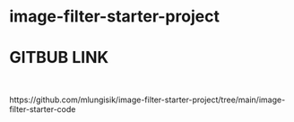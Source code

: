 # image-filter-starter-project

<h1>GITBUB LINK</h1><br>
<p>https://github.com/mlungisik/image-filter-starter-project/tree/main/image-filter-starter-code<br>
          <br>
          
</p>
      
